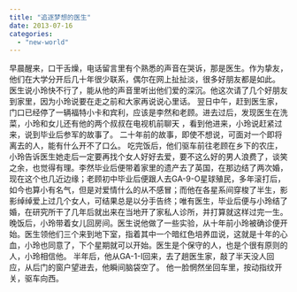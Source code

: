 ```yaml
---
title: "追逐梦想的医生"
date: 2013-07-16
categories: 
  - "new-world"
---
```


早晨醒来，口干舌燥，电话留言里有个熟悉的声音在哭诉，那是医生。作为挚友，他们在大学分开后几十年很少联系，偶尔在网上扯扯淡，很多好朋友都是如此。 医生说小玲快不行了，能从他的声音里听出他们爱的深沉。他这次请了几个好朋友到家里，因为小玲说要在走之前和大家再说说心里话。 翌日中午，赶到医生家，门口已经停了一辆福特小卡和宾利，应该是李然和老顾。进去过后，发现医生在洗菜，小玲和女儿还有他的两个叔叔在电视机前聊天 ，看到他进来，小玲说赶紧过来，说到毕业后参军的故事了。 二十年前的故事，即使不想说，可面对一个即将离去的人，能有什么开不了口么。 吃完饭后，他们驱车前往老顾在乡下的农庄，小玲告诉医生她走后一定要再找个女人好好去爱，要不这么好的男人浪费了，谈笑之余，也觉得有理。李然毕业后便带着家里的遗产去了英国，在那边结了两次婚，现在这个也几近边缘；老顾初中毕业后便跟人去GA-9-O星球殖民，多年滚打后，如今也算小有名气，但是对爱情什么的从不感冒；而他在各星系间穿梭了半生，影影绰绰爱上过几个女人，可结果总是以分手告终；唯有医生，毕业后便与小玲结了婚，在研究所干了几年后就出来在当地开了家私人诊所，并打算就这样过完一生。 晚饭后，小玲带着女儿回房间。医生说他做了一些实验，从十年前小玲被确诊便开始。医生领他们三个来到地下室，指着其中一个暗红色培养皿说，这就是十年的心血，小玲也同意了，下个星期就可以开始。医生是个保守的人，也是个很有原则的人，小玲相信他。 半年后，他从GA-1-I回来，去了趟医生家，敲了半天没人回应，从后门的窗户望进去，他瞬间脑袋空了。 他一脸惘然坐回车里，按动指纹开关，驱车向西。
